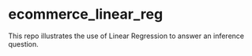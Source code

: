 # ecommerce_linear_reg
This repo illustrates the use of Linear Regression to answer an inference question.

